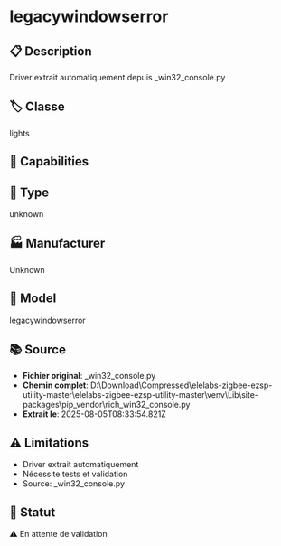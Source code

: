 # legacywindowserror

## 📋 Description
Driver extrait automatiquement depuis _win32_console.py

## 🏷️ Classe
lights

## 🔧 Capabilities


## 📡 Type
unknown

## 🏭 Manufacturer
Unknown

## 📱 Model
legacywindowserror

## 📚 Source
- **Fichier original**: _win32_console.py
- **Chemin complet**: D:\Download\Compressed\elelabs-zigbee-ezsp-utility-master\elelabs-zigbee-ezsp-utility-master\venv\Lib\site-packages\pip\_vendor\rich\_win32_console.py
- **Extrait le**: 2025-08-05T08:33:54.821Z

## ⚠️ Limitations
- Driver extrait automatiquement
- Nécessite tests et validation
- Source: _win32_console.py

## 🚀 Statut
⚠️ En attente de validation
